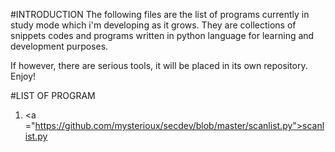 #INTRODUCTION
The following files are the list of programs currently in study mode which i'm developing as it grows. They are collections of snippets codes and programs written in python language for learning and development purposes.

If however, there are serious tools, it will be placed in its own repository. Enjoy!

#LIST OF PROGRAM
1. <a ="https://github.com/mysterioux/secdev/blob/master/scanlist.py">scanlist.py</a>